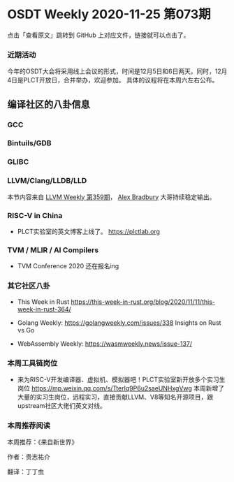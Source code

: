 # OSDT Weekly 2020-11-25 第073期

点击「查看原文」跳转到 GitHub 上对应文件，链接就可以点击了。

### 近期活动

今年的OSDT大会将采用线上会议的形式，时间是12月5日和6日两天。同时，12月4日是PLCT开放日，合并举办，欢迎参加。
具体的议程将在本周六左右公布。

## 编译社区的八卦信息

### GCC

### Bintuils/GDB

### GLIBC

### LLVM/Clang/LLDB/LLD

本节内容来自 [LLVM Weekly 第359期](http://llvmweekly.org/issue/359)，
[Alex Bradbury](https://www.linkedin.com/in/alex-bradbury/) 大哥持续稳定输出。


### RISC-V in China

- PLCT实验室的英文博客上线了。
  https://plctlab.org

### TVM / MLIR / AI Compilers

- TVM Conference 2020 还在报名ing

### 其它社区八卦

- This Week in Rust
  https://this-week-in-rust.org/blog/2020/11/11/this-week-in-rust-364/

- Golang Weekly:
  https://golangweekly.com/issues/338
  Insights on Rust vs Go

- WebAssembly Weekly:
  https://wasmweekly.news/issue-137/

### 本周工具链岗位

- 来为RISC-V开发编译器、虚拟机、模拟器吧！PLCT实验室新开放多个实习生岗位
  https://mp.weixin.qq.com/s/TterIq9P6u2saeUNHxgVwg
  本周新增了大量的实习生岗位，远程实习，直接贡献LLVM、V8等知名开源项目，跟upstream社区大佬们英文对线。

### 本周推荐阅读

本周推荐：《来自新世界》

作者：贵志祐介

翻译：丁丁虫
